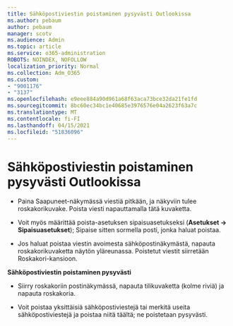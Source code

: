 ```yaml
---
title: Sähköpostiviestin poistaminen pysyvästi Outlookissa
ms.author: pebaum
author: pebaum
manager: scotv
ms.audience: Admin
ms.topic: article
ms.service: o365-administration
ROBOTS: NOINDEX, NOFOLLOW
localization_priority: Normal
ms.collection: Adm_O365
ms.custom:
- "9001176"
- "3137"
ms.openlocfilehash: e9eee884a90d961a68f63aca73bce32da21fe1fd
ms.sourcegitcommit: 8bc60ec34bc1e40685e3976576e04a2623f63a7c
ms.translationtype: MT
ms.contentlocale: fi-FI
ms.lasthandoff: 04/15/2021
ms.locfileid: "51836096"
---
```

# <a name="permanently-delete-an-email-in-outlook"></a>Sähköpostiviestin poistaminen pysyvästi Outlookissa

- Paina Saapuneet-näkymässä viestiä pitkään, ja näkyviin tulee roskakorikuvake. Poista viesti napauttamalla tätä kuvaketta.

- Voit myös määrittää poista-asetuksen sipaisuasetukseksi (**Asetukset -> Sipaisuasetukset**); Sipaise sitten sormella posti, jonka haluat poistaa. 

- Jos haluat poistaa viestin avoimesta sähköpostinäkymästä, napauta roskakorikuvaketta näytön yläreunassa. Poistetut viestit siirretään Roskakori-kansioon. 

**Sähköpostiviestin poistaminen pysyvästi**

- Siirry roskakoriin postinäkymässä, napauta tilikuvaketta (kolme riviä) ja napauta roskakoria.

- Voit poistaa yksittäisiä sähköpostiviestejä tai merkitä useita sähköpostiviestejä ja poistaa niitä täältä; ne poistetaan pysyvästi.